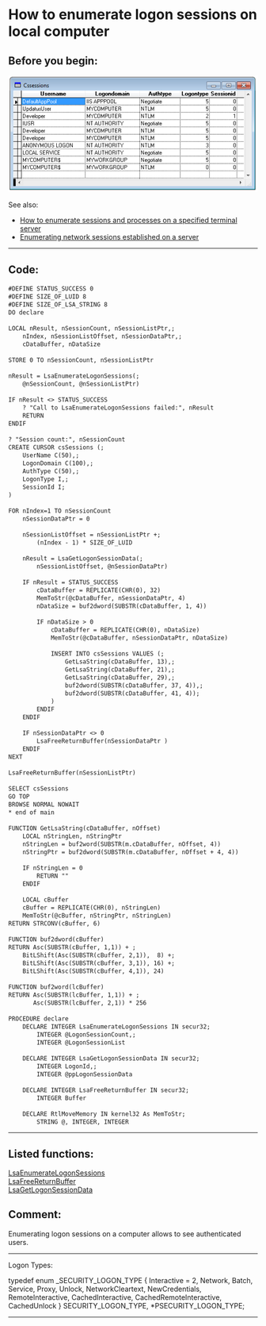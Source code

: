 <link rel="stylesheet" type="text/css" href="../css/win32api.css">  
<link rel="stylesheet" href="https://cdnjs.cloudflare.com/ajax/libs/font-awesome/4.7.0/css/font-awesome.min.css">

# How to enumerate logon sessions on local computer

## Before you begin:
![](../images/logonsessions.png)  

See also:

* [How to enumerate sessions and processes on a specified terminal server](sample_519.md)  
* [Enumerating network sessions established on a server](sample_505.md)  
  
***  


## Code:
```foxpro  
#DEFINE STATUS_SUCCESS 0
#DEFINE SIZE_OF_LUID 8
#DEFINE SIZE_OF_LSA_STRING 8
DO declare

LOCAL nResult, nSessionCount, nSessionListPtr,;
	nIndex, nSessionListOffset, nSessionDataPtr,;
	cDataBuffer, nDataSize
	
STORE 0 TO nSessionCount, nSessionListPtr

nResult = LsaEnumerateLogonSessions(;
	@nSessionCount, @nSessionListPtr)

IF nResult <> STATUS_SUCCESS
	? "Call to LsaEnumerateLogonSessions failed:", nResult
	RETURN
ENDIF

? "Session count:", nSessionCount
CREATE CURSOR csSessions (;
	UserName C(50),;
	LogonDomain C(100),;
	AuthType C(50),;
	LogonType I,;
	SessionId I;
)

FOR nIndex=1 TO nSessionCount
	nSessionDataPtr = 0
	
	nSessionListOffset = nSessionListPtr +;
		(nIndex - 1) * SIZE_OF_LUID
		
	nResult = LsaGetLogonSessionData(;
		nSessionListOffset, @nSessionDataPtr)
		
	IF nResult = STATUS_SUCCESS
		cDataBuffer = REPLICATE(CHR(0), 32)
		MemToStr(@cDataBuffer, nSessionDataPtr, 4)
		nDataSize = buf2dword(SUBSTR(cDataBuffer, 1, 4))
		
		IF nDataSize > 0
			cDataBuffer = REPLICATE(CHR(0), nDataSize)
			MemToStr(@cDataBuffer, nSessionDataPtr, nDataSize)
			
			INSERT INTO csSessions VALUES (;
				GetLsaString(cDataBuffer, 13),;
				GetLsaString(cDataBuffer, 21),;
				GetLsaString(cDataBuffer, 29),;
				buf2dword(SUBSTR(cDataBuffer, 37, 4)),;
				buf2dword(SUBSTR(cDataBuffer, 41, 4));
			)
		ENDIF
	ENDIF
		
	IF nSessionDataPtr <> 0
		LsaFreeReturnBuffer(nSessionDataPtr )
	ENDIF
NEXT

LsaFreeReturnBuffer(nSessionListPtr)

SELECT csSessions
GO TOP
BROWSE NORMAL NOWAIT
* end of main

FUNCTION GetLsaString(cDataBuffer, nOffset)
	LOCAL nStringLen, nStringPtr
	nStringLen = buf2word(SUBSTR(m.cDataBuffer, nOffset, 4))
	nStringPtr = buf2dword(SUBSTR(m.cDataBuffer, nOffset + 4, 4))

	IF nStringLen = 0
		RETURN ""
	ENDIF
	
	LOCAL cBuffer
	cBuffer = REPLICATE(CHR(0), nStringLen)
	MemToStr(@cBuffer, nStringPtr, nStringLen)
RETURN STRCONV(cBuffer, 6)

FUNCTION buf2dword(cBuffer)
RETURN Asc(SUBSTR(cBuffer, 1,1)) + ;
	BitLShift(Asc(SUBSTR(cBuffer, 2,1)),  8) +;
	BitLShift(Asc(SUBSTR(cBuffer, 3,1)), 16) +;
	BitLShift(Asc(SUBSTR(cBuffer, 4,1)), 24)

FUNCTION buf2word(lcBuffer)
RETURN Asc(SUBSTR(lcBuffer, 1,1)) + ;
       Asc(SUBSTR(lcBuffer, 2,1)) * 256

PROCEDURE declare
	DECLARE INTEGER LsaEnumerateLogonSessions IN secur32;
		INTEGER @LogonSessionCount,;
		INTEGER @LogonSessionList

	DECLARE INTEGER LsaGetLogonSessionData IN secur32;
		INTEGER LogonId,;
		INTEGER @ppLogonSessionData

	DECLARE INTEGER LsaFreeReturnBuffer IN secur32;
		INTEGER Buffer

	DECLARE RtlMoveMemory IN kernel32 As MemToStr;
		STRING @, INTEGER, INTEGER  
```  
***  


## Listed functions:
[LsaEnumerateLogonSessions](../libraries/secur32/LsaEnumerateLogonSessions.md)  
[LsaFreeReturnBuffer](../libraries/secur32/LsaFreeReturnBuffer.md)  
[LsaGetLogonSessionData](../libraries/secur32/LsaGetLogonSessionData.md)  

## Comment:
Enumerating logon sessions on a computer allows to see authenticated users.  
  
* * *  
Logon Types:  
<div class=precode>typedef enum _SECURITY_LOGON_TYPE {   
  Interactive              = 2,  
  Network,  
  Batch,  
  Service,  
  Proxy,  
  Unlock,  
  NetworkCleartext,  
  NewCredentials,  
  RemoteInteractive,  
  CachedInteractive,  
  CachedRemoteInteractive,  
  CachedUnlock  
} SECURITY_LOGON_TYPE, *PSECURITY_LOGON_TYPE;</div>  
  
***  

